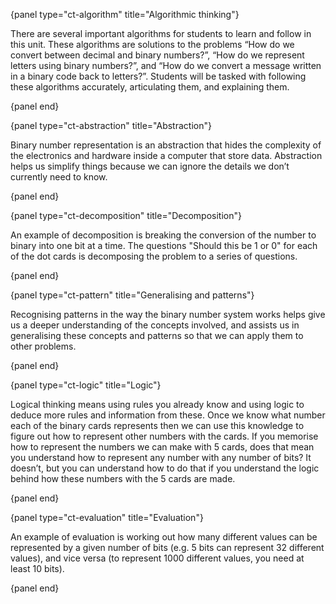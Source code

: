 {panel type="ct-algorithm" title="Algorithmic thinking"}

There are several important algorithms for students to learn and follow in this unit. These algorithms are solutions to the problems “How do we convert between decimal and binary numbers?”, “How do we represent letters using binary numbers?”, and “How do we convert a message written in a binary code back to letters?”. Students will be tasked with following these algorithms accurately, articulating them, and explaining them.

{panel end}

{panel type="ct-abstraction" title="Abstraction"}

Binary number representation is an abstraction that hides the complexity of the electronics and hardware inside a computer that store data. Abstraction helps us simplify things because we can ignore the details we don’t currently need to know.

{panel end}

{panel type="ct-decomposition" title="Decomposition"}

An example of decomposition is breaking the conversion of the number to binary into one bit at a time. The questions "Should this be 1 or 0" for each of the dot cards is decomposing the problem to a series of questions.

{panel end}

{panel type="ct-pattern" title="Generalising and patterns"}

Recognising patterns in the way the binary number system works helps give us a deeper understanding of the concepts involved, and assists us in generalising these concepts and patterns so that we can apply them to other problems.

{panel end}

{panel type="ct-logic" title="Logic"}

Logical thinking means using rules you already know and using logic to deduce more rules and information from these. Once we know what number each of the binary cards represents then we can use this knowledge to figure out how to represent other numbers with the cards. If you memorise how to represent the numbers we can make with 5 cards, does that mean you understand how to represent any number with any number of bits? It doesn’t, but you can understand how to do that if you understand the logic behind how these numbers with the 5 cards are made.

{panel end}

{panel type="ct-evaluation" title="Evaluation"}

An example of evaluation is working out how many different values can be represented by a given number of bits (e.g. 5 bits can represent 32 different values), and vice versa (to represent 1000 different values, you need at least 10 bits).

{panel end}